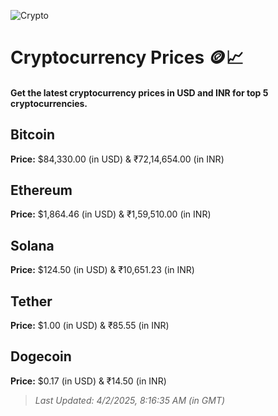 
![Crypto](https://www.techguide.com.au/wp-content/uploads/2020/11/crypto3.jpeg)

# Cryptocurrency Prices 🪙📈

#### Get the latest cryptocurrency prices in USD and INR for top 5 cryptocurrencies.

## Bitcoin

**Price:** $84,330.00 (in USD) & ₹72,14,654.00 (in INR)

## Ethereum

**Price:** $1,864.46 (in USD) & ₹1,59,510.00 (in INR)

## Solana

**Price:** $124.50 (in USD) & ₹10,651.23 (in INR)

## Tether

**Price:** $1.00 (in USD) & ₹85.55 (in INR)

## Dogecoin

**Price:** $0.17 (in USD) & ₹14.50 (in INR)

> _Last Updated: 4/2/2025, 8:16:35 AM (in GMT)_
